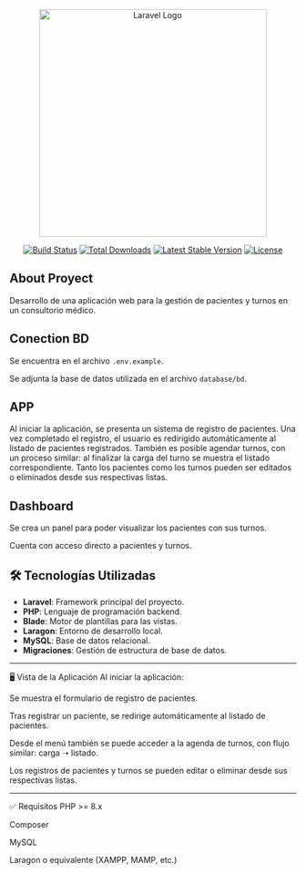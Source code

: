 <p align="center"><a href="https://laravel.com" target="_blank"><img src="https://raw.githubusercontent.com/laravel/art/master/logo-lockup/5%20SVG/2%20CMYK/1%20Full%20Color/laravel-logolockup-cmyk-red.svg" width="400" alt="Laravel Logo"></a></p>

<p align="center">
<a href="https://github.com/laravel/framework/actions"><img src="https://github.com/laravel/framework/workflows/tests/badge.svg" alt="Build Status"></a>
<a href="https://packagist.org/packages/laravel/framework"><img src="https://img.shields.io/packagist/dt/laravel/framework" alt="Total Downloads"></a>
<a href="https://packagist.org/packages/laravel/framework"><img src="https://img.shields.io/packagist/v/laravel/framework" alt="Latest Stable Version"></a>
<a href="https://packagist.org/packages/laravel/framework"><img src="https://img.shields.io/packagist/l/laravel/framework" alt="License"></a>
</p>

## About Proyect

Desarrollo de una aplicación web para la gestión de pacientes y turnos en un consultorio médico.

## Conection BD

Se encuentra en el archivo `.env.example`.

Se adjunta la base de datos utilizada en el archivo `database/bd`.

## APP
Al iniciar la aplicación, se presenta un sistema de registro de pacientes. Una vez completado el registro, el usuario es redirigido automáticamente al listado de pacientes registrados.
También es posible agendar turnos, con un proceso similar: al finalizar la carga del turno se muestra el listado correspondiente.
Tanto los pacientes como los turnos pueden ser editados o eliminados desde sus respectivas listas.

## Dashboard
Se crea un panel para poder visualizar los pacientes con sus turnos.

Cuenta con acceso directo a pacientes y turnos.

## 🛠️ Tecnologías Utilizadas

- **Laravel**: Framework principal del proyecto.
- **PHP**: Lenguaje de programación backend.
- **Blade**: Motor de plantillas para las vistas.
- **Laragon**: Entorno de desarrollo local.
- **MySQL**: Base de datos relacional.
- **Migraciones**: Gestión de estructura de base de datos.

---

🖥️ Vista de la Aplicación
Al iniciar la aplicación:

Se muestra el formulario de registro de pacientes.

Tras registrar un paciente, se redirige automáticamente al listado de pacientes.

Desde el menú también se puede acceder a la agenda de turnos, con flujo similar: carga ➝ listado.

Los registros de pacientes y turnos se pueden editar o eliminar desde sus respectivas listas.

---
✅ Requisitos
PHP >= 8.x

Composer

MySQL

Laragon o equivalente (XAMPP, MAMP, etc.)
